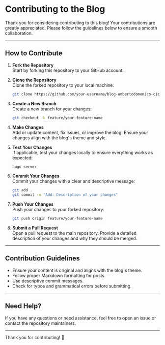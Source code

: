 # Contributing to the Blog

Thank you for considering contributing to this blog! Your contributions are greatly appreciated. Please follow the guidelines below to ensure a smooth collaboration.

---

## How to Contribute

1. **Fork the Repository**  
   Start by forking this repository to your GitHub account.

2. **Clone the Repository**  
   Clone the forked repository to your local machine:

   ```bash
   git clone https://github.com/your-username/blog-umbertodomenico-ciccia.git
   ```

3. **Create a New Branch**  
   Create a new branch for your changes:

   ```bash
   git checkout -b feature/your-feature-name
   ```

4. **Make Changes**  
   Add or update content, fix issues, or improve the blog. Ensure your changes align with the blog's theme and style.

5. **Test Your Changes**  
   If applicable, test your changes locally to ensure everything works as expected:

   ```bash
   hugo server
   ```

6. **Commit Your Changes**  
   Commit your changes with a clear and descriptive message:

   ```bash
   git add .
   git commit -m "Add: Description of your changes"
   ```

7. **Push Your Changes**  
   Push your changes to your forked repository:

   ```bash
   git push origin feature/your-feature-name
   ```

8. **Submit a Pull Request**  
   Open a pull request to the main repository. Provide a detailed description of your changes and why they should be merged.

---

## Contribution Guidelines

- Ensure your content is original and aligns with the blog's theme.
- Follow proper Markdown formatting for posts.
- Use descriptive commit messages.
- Check for typos and grammatical errors before submitting.

---

## Need Help?

If you have any questions or need assistance, feel free to open an issue or contact the repository maintainers.

---

Thank you for contributing! 🎉
